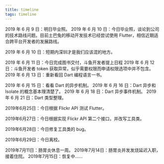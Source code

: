 ```yaml
---
title: timeline
tags: timeline
---
```




2019 年 6 月 9 日：明日毕业照。
2019 年 6 月 10 日：今日毕业照，谈论到公司的技术路线问题。目前土巴兔的移动开发技术已经尝试使用 Flutter，相信近期适合跨平台开发者的发展路线。

2019 年 6 月 10 日：短期内深圳才是我们应该混的地方。

2019 年 6 月 11 日：今日完成图书交付，斗鱼开发者提上日程
2019 年 6 月 12 日：斗鱼开发者 token 获取异常，似乎需要权限而申请权限选项中并不包含。
2019 年 6 月 13 日：重新看回 Dart 编程语言一书。

2019 年 6 月 15 日：看看 Dart 的异步机制。
2019 年 6 月 16 日：Dart 异步和 Isolate 的概念基本理清楚了。
2019 年 6 月 18 日：Dart 异步事件机制。
2019 年 6 月 21 日：Dart 类型整理。

2019年6月25日：今日根据 Flickr API 测试 Flutter。

2019年6月27日：今日根据实现 Flickr API 第二个接口，并改写工具类。

 2019年6月28日：今日修复工具类的 bug。

2019年6月29日：今日离校。

2019年7月11日：肠胃炎休息一周。 
2019年7月14日：肠胃炎并发发烧延迟入职，接着住院。
2019年7月15日：恢复中……
